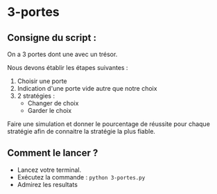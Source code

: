 # 3-portes

## Consigne du script :

On a 3 portes dont une avec un trésor.

Nous devons établir les étapes suivantes :
1) Choisir une porte
2) Indication d'une porte vide autre que notre choix
3) 2 stratégies :
    - Changer de choix
    - Garder le choix

Faire une simulation et donner le pourcentage de réussite pour chaque stratégie afin de connaitre la stratégie la plus fiable.


## Comment le lancer ?

- Lancez votre terminal.
- Exécutez la commande : `python 3-portes.py`
- Admirez les resultats
